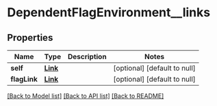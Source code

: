 # DependentFlagEnvironment__links

## Properties
Name | Type | Description | Notes
------------ | ------------- | ------------- | -------------
**self** | [**Link**](Link.md) |  | [optional] [default to null]
**flagLink** | [**Link**](Link.md) |  | [optional] [default to null]

[[Back to Model list]](../README.md#documentation-for-models) [[Back to API list]](../README.md#documentation-for-api-endpoints) [[Back to README]](../README.md)


